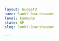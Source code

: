 ```yaml
---
layout: budget2
name: Sankt Goarshausen
level: kommune
state: RP
slug: Sankt-Goarshausen

---
```



